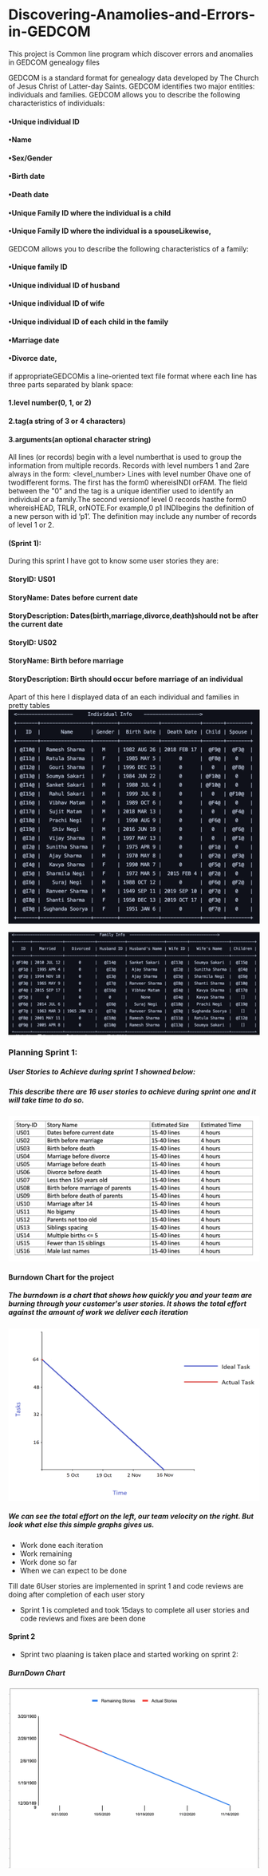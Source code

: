 # Discovering-Anamolies-and-Errors-in-GEDCOM
This project is Common line program which discover errors and anomalies in GEDCOM genealogy files

GEDCOM is a standard format for genealogy data developed by The Church of Jesus Christ of Latter-day Saints. GEDCOM identifies two major entities: individuals and families.  GEDCOM allows you to describe the following characteristics of individuals:
#### •Unique individual ID
#### •Name
#### •Sex/Gender
#### •Birth date
#### •Death date
#### •Unique Family ID where the individual is a child
#### •Unique Family ID where the individual is a spouseLikewise,

GEDCOM allows you to describe the following characteristics of a family:
#### •Unique family ID
#### •Unique individual ID of husband
#### •Unique individual ID of wife
#### •Unique individual ID of each child in the family
#### •Marriage date
#### •Divorce date,

if appropriateGEDCOMis a line-oriented text file format where each line has three parts separated by blank space:
#### 1.level number(0, 1, or 2) 
#### 2.tag(a string of 3 or 4 characters) 
#### 3.arguments(an optional character string) 


All lines (or records) begin with a level numberthat is used to group the information from multiple records. Records with level numbers 1 and 2are always in the form: <level_number> <tag> <arguments>Lines with level number 0have one of twodifferent forms.  The first has the form0 <id> <tag>where<tag>isINDI orFAM.  The <id>field between the "0" and the tag is a unique identifier used to identify an individual or a family.The second versionof level 0 records hasthe form0 <tag><arguments that may be ignored>where<tag>isHEAD, TRLR, orNOTE.For example,0 p1 INDIbegins the definition of a new person with id ‘p1’.  The definition may include any number of records of level 1 or 2.
  
#### (Sprint 1):
During this sprint I have got to know some user stories they are:
#### StoryID: US01                  
#### StoryName: Dates before current date                   
#### StoryDescription: Dates(birth,marriage,divorce,death)should not be after the current date

#### StoryID: US02                  
#### StoryName: Birth before marriage                  
#### StoryDescription: Birth should occur before marriage of an individual

Apart of this here I displayed data of an each individual and families in pretty tables
![Alt text](https://github.com/starkworld/Discovering-Anamolies-and-Errors-in-GEDCOM/blob/master/images/Screen%20Shot%202020-09-20%20at%2010.59.12%20PM.png)

![Alt text](https://github.com/starkworld/Discovering-Anamolies-and-Errors-in-GEDCOM/blob/master/images/Screen%20Shot%202020-09-20%20at%2010.59.28%20PM.png)

### Planning Sprint 1:
##### User Stories to Achieve during sprint 1 showned below:
##### This describe there are 16 user stories to achieve during sprint one and it will take time to do so. 
![Alt text](https://github.com/starkworld/Discovering-Anamolies-and-Errors-in-GEDCOM/blob/master/images/Screen%20Shot%202020-09-22%20at%203.02.29%20AM.png)

#### Burndown Chart for the project
##### The burndown is a chart that shows how quickly you and your team are burning through your customer's user stories. It shows the total effort against the amount of work we deliver each iteration
![Alt text](https://github.com/starkworld/Discovering-Anamolies-and-Errors-in-GEDCOM/blob/master/images/Screen%20Shot%202020-09-22%20at%203.06.39%20AM.png)
##### We can see the total effort on the left, our team velocity on the right. But look what else this simple graphs gives us.

* Work done each iteration
* Work remaining
* Work done so far
* When we can expect to be done

Till date 6User stories are implemented in sprint 1 and code reviews are doing after completion of each user story

* Sprint 1 is completed and took 15days to complete all user stories and code reviews and fixes are been done

#### Sprint 2
* Sprint two plaaning is taken place and started working on sprint 2:
##### BurnDown Chart
![Alt text](https://github.com/starkworld/Discovering-Anamolies-and-Errors-in-GEDCOM/blob/master/images/Burndown.png)



